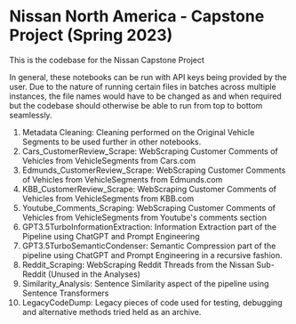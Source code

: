 # Nissan North America - Capstone Project (Spring 2023)
This is the codebase for the Nissan Capstone Project 

In general, these notebooks can be run with API keys being provided by the user. Due to the nature of running certain files in batches across multiple instances, the file names would have to be changed as and when required but the codebase should otherwise be able to run from top to bottom seamlessly. 

1. Metadata Cleaning: Cleaning performed on the Original Vehicle Segments to be used further in other notebooks.
2. Cars_CustomerReview_Scrape: WebScraping Customer Comments of Vehicles from VehicleSegments from Cars.com 
3. Edmunds_CustomerReview_Scrape: WebScraping Customer Comments of Vehicles from VehicleSegments from Edmunds.com 
4. KBB_CustomerReview_Scrape: WebScraping Customer Comments of Vehicles from VehicleSegments from KBB.com 
5. Youtube_Comments_Scraping: WebScraping Customer Comments of Vehicles from VehicleSegments from Youtube's comments section 
6. GPT3.5TurboInformationExtraction: Information Extraction part of the Pipeline using ChatGPT and Prompt Engineering 
7. GPT3.5TurboSemanticCondenser: Semantic Compression part of the pipeline using ChatGPT and Prompt Engineering in a recursive fashion.
8. Reddit_Scraping: WebScraping Reddit Threads from the Nissan Sub-Reddit (Unused in the Analyses) 
9. Similarity_Analysis: Sentence Similarity aspect of the pipeline using Sentence Transformers 
10. LegacyCodeDump: Legacy pieces of code used for testing, debugging and alternative methods tried held as an archive. 
